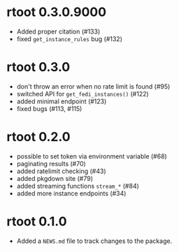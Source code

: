 # rtoot 0.3.0.9000

* Added proper citation (#133)
* fixed `get_instance_rules` bug (#132)

# rtoot 0.3.0

* don't throw an error when no rate limit is found (#95)
* switched API for `get_fedi_instances()` (#122)
* added minimal endpoint (#123)
* fixed bugs (#113, #115)

# rtoot 0.2.0

* possible to set token via environment variable (#68)
* paginating results (#70)
* added ratelimit checking (#43)
* added pkgdown site (#79)
* added streaming functions `stream_*` (#84)
* added more instance endpoints (#34)

# rtoot 0.1.0

* Added a `NEWS.md` file to track changes to the package.

